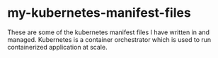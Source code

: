 # my-kubernetes-manifest-files
These are some of the kubernetes manifest files I have written in and managed. Kubernetes is a container orchestrator which is used to run containerized application at scale.

